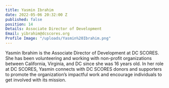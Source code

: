 ```yaml
---
title: Yasmin Ibrahim
date: 2022-05-06 20:32:00 Z
published: false
position: 14
Details: Associate Director of Development
Email: yibrahim@dcscores.org
Profile Image: "/uploads/Yasmin%20Ibrahim.png"
---
```


Yasmin Ibrahim is the Associate Director of Development at DC SCORES. She has been volunteering and working with non-profit organizations between California, Virginia, and DC since she was 16 years old. In her role at DC SCORES, Yasmin connects with DC SCORES donors and supporters to promote the organization’s impactful work and encourage individuals to get involved with its mission.